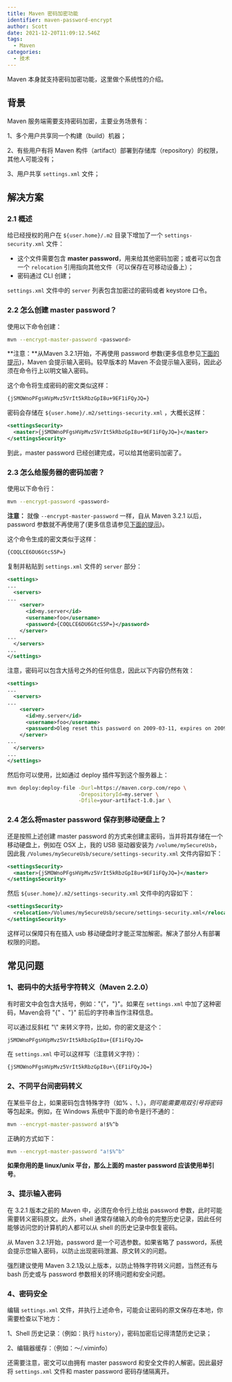 ```yaml
---
title: Maven 密码加密功能
identifier: maven-password-encrypt
author: Scott
date: 2021-12-20T11:09:12.546Z
tags:
  - Maven
categories:
  - 技术
---
```


Maven 本身就支持密码加密功能，这里做个系统性的介绍。

<!--more-->



## 背景

Maven 服务端需要支持密码加密，主要业务场景有：

1、多个用户共享同一个构建（build）机器；

2、有些用户有将 Maven 构件（artifact）部署到存储库（repository）的权限，其他人可能没有；

3、用户共享 `settings.xml` 文件；

## 解决方案

### 2.1 概述

给已经授权的用户在  `${user.home}/.m2` 目录下增加了一个 `settings-security.xml` 文件：

- 这个文件需要包含  **master password**，用来给其他密码加密；或者可以包含一个 `relocation` 引用指向其他文件（可以保存在可移动设备上）；
- 密码通过 CLI 创建；

`settings.xml` 文件中的 `server` 列表包含加密过的密码或者 keystore 口令。

### 2.2 怎么创建 master password？

使用以下命令创建：

```bash
mvn --encrypt-master-password <password>
```

**注意：**从Maven 3.2.1开始，不再使用 password 参数(更多信息参见[下面的提示](https://maven.apache.org/guides/mini/guide-encryption.html#Tips))，Maven 会提示输入密码。较早版本的 Maven 不会提示输入密码，因此必须在命令行上以明文输入密码。

这个命令将生成密码的密文类似这样：

```bash
{jSMOWnoPFgsHVpMvz5VrIt5kRbzGpI8u+9EF1iFQyJQ=}
```

密码会存储在 `${user.home}/.m2/settings-security.xml` ，大概长这样：

```xml
<settingsSecurity>
  <master>{jSMOWnoPFgsHVpMvz5VrIt5kRbzGpI8u+9EF1iFQyJQ=}</master>
</settingsSecurity>
```

到此，master password 已经创建完成，可以给其他密码加密了。

### 2.3 怎么给服务器的密码加密？

使用以下命令行：

```bash
mvn --encrypt-password <password>
```

**注意：** 就像 `--encrypt-master-password` 一样，自从 Maven 3.2.1 以后，password 参数就不再使用了(更多信息请参见[下面的提示](https://maven.apache.org/guides/mini/guide-encryption.html#Tips))。

这个命令生成的密文类似于这样：

```bash
{COQLCE6DU6GtcS5P=}
```

复制并粘贴到 `settings.xml` 文件的 `server` 部分：

```xml
<settings>
...
  <servers>
...
    <server>
      <id>my.server</id>
      <username>foo</username>
      <password>{COQLCE6DU6GtcS5P=}</password>
    </server>
...
  </servers>
...
</settings>
```

注意，密码可以包含大括号之外的任何信息，因此以下内容仍然有效：

```xml
<settings>
...
  <servers>
...
    <server>
      <id>my.server</id>
      <username>foo</username>
      <password>Oleg reset this password on 2009-03-11, expires on 2009-04-11 {COQLCE6DU6GtcS5P=}</password>
    </server>
...
  </servers>
...
</settings>
```

然后你可以使用，比如通过 deploy 插件写到这个服务器上：

```bash
mvn deploy:deploy-file -Durl=https://maven.corp.com/repo \
                       -DrepositoryId=my.server \
                       -Dfile=your-artifact-1.0.jar \
```

### 2.4 怎么将master password 保存到移动硬盘上？

还是按照上述创建 master password 的方式来创建主密码，当并将其存储在一个移动硬盘上，例如在 OSX 上，我的 USB 驱动器安装为 `/volume/mySecureUsb`，因此我 `/Volumes/mySecureUsb/secure/settings-security.xml` 文件内容如下：

```xml
<settingsSecurity>
  <master>{jSMOWnoPFgsHVpMvz5VrIt5kRbzGpI8u+9EF1iFQyJQ=}</master>
</settingsSecurity>
```

然后 `${user.home}/.m2/settings-security.xml` 文件中的内容如下：

```xml
<settingsSecurity>
  <relocation>/Volumes/mySecureUsb/secure/settings-security.xml</relocation>
</settingsSecurity>
```

这样可以保障只有在插入 usb 移动硬盘时才能正常加解密。解决了部分人有部署权限的问题。

## 常见问题

### 1、密码中的大括号字符转义（Maven 2.2.0）

有时密文中会包含大括号，例如："{"，"}"。如果在 `settings.xml` 中加了这种密码，Maven会将 "{" 、"}" 前后的字符串当作注释信息。

可以通过反斜杠 "\\" 来转义字符，比如，你的密文是这个：

```bash
jSMOWnoPFgsHVpMvz5VrIt5kRbzGpI8u+{EF1iFQyJQ=
```

在 `settings.xml` 中可以这样写（注意转义字符）：

```bash
{jSMOWnoPFgsHVpMvz5VrIt5kRbzGpI8u+\{EF1iFQyJQ=}
```

### 2、不同平台间密码转义

在某些平台上，如果密码包含特殊字符（如% 、!、$） ，则可能需要用双引号将密码% 、!、$等包起来。例如，在 Windows 系统中下面的命令是行不通的：

```bash
mvn --encrypt-master-password a!$%^b
```

正确的方式如下：

```bash
mvn --encrypt-master-password "a!$%^b"
```

**如果你用的是 linux/unix 平台，那么上面的 master password 应该使用单引号**。

### 3、提示输入密码

在 3.2.1 版本之前的 Maven 中，必须在命令行上给出 password 参数，此时可能需要转义密码原文。此外，shell 通常存储输入的命令的完整历史记录，因此任何能够访问您的计算机的人都可以从 shell 的历史记录中恢复密码。

从 Maven 3.2.1开始，password 是一个可选参数。如果省略了 password，系统会提示您输入密码，以防止出现密码泄漏、原文转义的问题。

强烈建议使用 Maven 3.2.1及以上版本，以防止特殊字符转义问题，当然还有与 bash 历史或与 password 参数相关的环境问题和安全问题。

### 4、密码安全

编辑 `settings.xml` 文件，并执行上述命令，可能会让密码的原文保存在本地，你需要检查以下地方：

1、Shell 历史记录：（例如：执行 `history`），密码加密后记得清楚历史记录；

2、编辑器缓存：（例如：～/.viminfo）

还需要注意，密文可以由拥有 master password 和安全文件的人解密。因此最好将 `settings.xml` 文件和 master password 密码存储隔离开。


